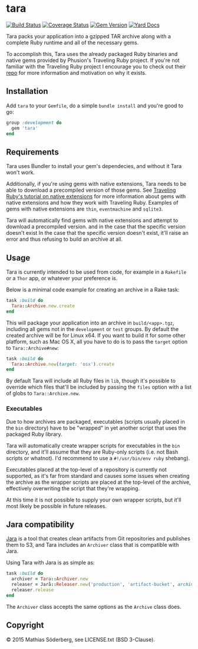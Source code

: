 # tara

[![Build Status](https://travis-ci.org/mthssdrbrg/tara.svg?branch=master)](https://travis-ci.org/mthssdrbrg/tara)
[![Coverage Status](https://coveralls.io/repos/mthssdrbrg/tara/badge.svg?branch=master)](https://coveralls.io/r/mthssdrbrg/tara?branch=master)
[![Gem Version](https://badge.fury.io/rb/tara.svg)](http://badge.fury.io/rb/tara)
[![Yard Docs](http://img.shields.io/badge/yard-docs-blue.svg)](http://rubydoc.info/github/mthssdrbrg/tara/master/frames)

Tara packs your application into a gzipped TAR archive along with a complete
Ruby runtime and all of the necessary gems.

To accomplish this, Tara uses the already packaged Ruby binaries and native gems
provided by Phusion's Traveling Ruby project.
If you're not familiar with the Traveling Ruby project I encourage you to check
out their [repo](https://github.com/phusion/traveling-ruby) for more information
and motivation on why it exists.

## Installation

Add `tara` to your `Gemfile`, do a simple `bundle install` and you're good to
go:

```ruby
group :development do
  gem 'tara'
end
```

## Requirements

Tara uses Bundler to install your gem's dependecies, and without it Tara won't
work.

Additionally, if you're using gems with native extensions, Tara needs to be able
to download a precompiled version of those gems.
See [Traveling Ruby's tutorial on native extensions](https://github.com/phusion/traveling-ruby/blob/master/TUTORIAL-3.md)
for more information about gems with native extensions and how they work with Traveling Ruby.
Examples of gems with native extensions are `thin`, `eventmachine` and
`sqlite3`.

Tara will automatically find gems with native extensions and attempt to download
a precompiled version. and in the case that the specific version doesn't exist
In the case that the specific version doesn't exist, it'll raise an error and
thus refusing to build an archive at all.

## Usage

Tara is currently intended to be used from code, for example in a `Rakefile` or
a `Thor` app, or whatever your preference is.

Below is a minimal code example for creating an archive in a Rake task:

```ruby
task :build do
  Tara::Archive.new.create
end
```

This will package your application into an archive in `build/<app>.tgz`,
including all gems not in the `development` or `test` groups.
By default the created archive will be for Linux x64.
If you want to build it for some other platform, such as Mac OS X, all you have
to do is to pass the `target` option to `Tara::Archive#new`:

```ruby
task :build do
  Tara::Archive.new(target: 'osx').create
end
```

By default Tara will include all Ruby files in `lib`, though it's possible to
override which files that'll be included by passing the `files` option with a
list of globs to `Tara::Archive.new`.

### Executables

Due to how archives are packaged, executables (scripts usually placed in the
`bin` directory) have to be "wrapped" in yet another script that uses the
packaged Ruby library.

Tara will automatically create wrapper scripts for executables in the `bin`
directory, and it'll assume that they are Ruby-only scripts (i.e. not Bash
scripts or whatnot). I'd recommend to use a `#!/usr/bin/env ruby` shebang).

Executables placed at the top-level of a repository is currently not supported,
as it's far from standard and causes some issues when creating the archive as
the wrapper scripts are placed at the top-level of the archive, effectively
overwriting the script that they're wrapping.

At this time it is not possible to supply your own wrapper scripts, but it'll
most likely be possible in future releases.

## Jara compatibility

[Jara](https://github.com/burtcorp/jara) is a tool that creates clean artifacts
from Git repositories and publishes them to S3, and Tara includes an `Archiver`
class that is compatible with Jara.

Using Tara with Jara is as simple as:

```ruby
task :build do
  archiver = Tara::Archiver.new
  releaser = Jarå::Releaser.new('production', 'artifact-bucket', archiver: archiver)
  releaser.release
end
```

The `Archiver` class accepts the same options as the `Archive` class does.

## Copyright

© 2015 Mathias Söderberg, see LICENSE.txt (BSD 3-Clause).

